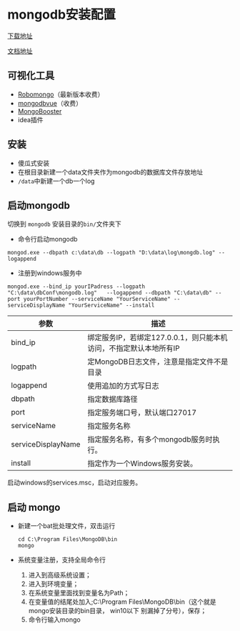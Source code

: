 # mongodb安装配置

[下载地址](https://www.mongodb.com/dr/fastdl.mongodb.org/win32/mongodb-win32-x86_64-2008plus-ssl-3.2.9-signed.msi/download)

[文档地址](http://www.runoob.com/mongodb/) 

## 可视化工具
* [Robomongo](https://robomongo.org/)（最新版本收费）
* [mongodbvue](http://www.mongovue.com/)（收费）
* [MongoBooster](http://www.softpedia.com/get/Internet/Servers/Database-Utils/MongoBooster.shtml)
* idea插件

## 安装

 * 傻瓜式安装
 * 在根目录新建一个data文件夹作为mongodb的数据库文件存放地址
 * `/data`中新建一个db一个log


## 启动mongodb

切换到 `mongodb` 安装目录的`bin/`文件夹下

* 命令行启动mongodb
```
mongod.exe --dbpath c:\data\db --logpath "D:\data\log\mongdb.log" --logappend

```

* 注册到windows服务中

```
mongod.exe --bind_ip yourIPadress --logpath "C:\data\dbConf\mongodb.log"   --logappend --dbpath "C:\data\db" --port yourPortNumber --serviceName "YourServiceName" --serviceDisplayName "YourServiceName" --install

```

参数 | 描述
---|---
bind_ip | 绑定服务IP，若绑定127.0.0.1，则只能本机访问，不指定默认本地所有IP
logpath | 定MongoDB日志文件，注意是指定文件不是目录
logappend | 使用追加的方式写日志
dbpath | 指定数据库路径
port | 指定服务端口号，默认端口27017
serviceName | 指定服务名称
serviceDisplayName | 指定服务名称，有多个mongodb服务时执行。
install | 指定作为一个Windows服务安装。

启动windows的services.msc，启动对应服务。


## 启动 mongo

* 新建一个bat批处理文件，双击运行
    ```
    cd C:\Program Files\MongoDB\bin
    mongo
    ```

* 系统变量注册，支持全局命令行
    1. 进入到高级系统设置；
    2. 进入到环境变量；
    3. 在系统变量里面找到变量名为Path；
    4. 在变量值的结尾处加入;C:\Program Files\MongoDB\bin（这个就是mongo安装目录的bin目录， win10以下 别漏掉了分号），保存；
    5. 命令行输入mongo



    

